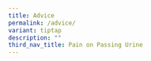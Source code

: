```yaml
---
title: Advice
permalink: /advice/
variant: tiptap
description: ""
third_nav_title: Pain on Passing Urine
---
```

